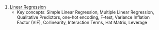 1. [Linear Regression](https://github.com/xavierchen0/LearnML/blob/main/LinearRegression.ipynb)
	- Key concepts: Simple Linear Regression, Multiple Linear Regression, Qualitative Predictors, one-hot encoding, F-test, Variance Inflation Factor (VIF), Collinearity, Interaction Terms, Hat Matrix, Leverage

